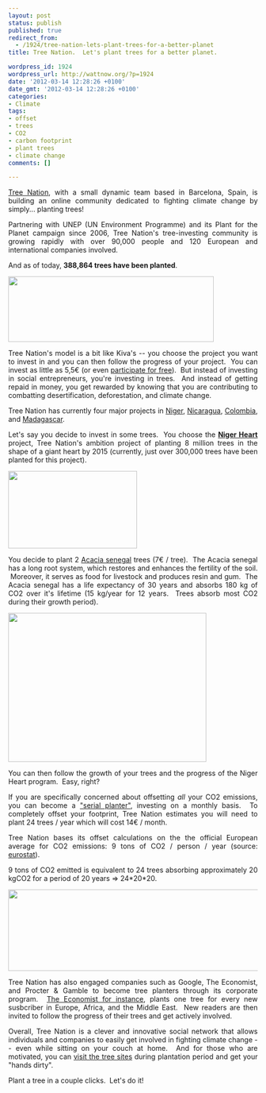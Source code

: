 ```yaml
---
layout: post
status: publish
published: true
redirect_from:
  - /1924/tree-nation-lets-plant-trees-for-a-better-planet
title: Tree Nation.  Let's plant trees for a better planet.

wordpress_id: 1924
wordpress_url: http://wattnow.org/?p=1924
date: '2012-03-14 12:28:26 +0100'
date_gmt: '2012-03-14 12:28:26 +0100'
categories:
- Climate
tags:
- offset
- trees
- CO2
- carbon footprint
- plant trees
- climate change
comments: []

---
```

<p style="text-align: justify;"><a href="http://tree-nation.com/">Tree Nation</a>, with a small dynamic team based in Barcelona, Spain, is building an online community dedicated to fighting climate change by simply... planting trees!</p>
<p style="text-align: justify;">Partnering with UNEP (UN Environment Programme) and its Plant for the Planet campaign since 2006, Tree Nation's tree-investing community is growing rapidly with&nbsp;over 90,000 people and 120 European and international companies involved.</p>
<p style="text-align: justify;">And as of today, <strong>388,864 trees have been planted</strong>.</p>
<p style="text-align: justify;"><a href="http://www.tree-nation.com/home"><img title="tree-nation logo" src="{{ 'assets/from-wordpress/uploads/2012/03/tree-nation-logo.gif' | relative_url }}" alt="" width="415" height="132" /></a></p>
<p style="text-align: justify;">Tree Nation's model is a bit like Kiva's -- you choose the project you want to invest in and you can then follow the progress of your project. &nbsp;You can invest as little as 5,5&euro; (or even <a href="http://www.tree-nation.com/what-is-tree-nation">participate for free</a>). &nbsp;But instead of investing in social entrepreneurs, you're investing in trees. &nbsp;And instead of getting repaid in money, you get rewarded by knowing that you are contributing to combatting desertification, deforestation, and climate change.</p>
<p style="text-align: justify;">Tree Nation has currently four major projects in <a href="http://www.tree-nation.com/projects/1">Niger</a>, <a href="http://www.tree-nation.com/projects/2">Nicaragua</a>, <a href="http://www.tree-nation.com/projects/3">Colombia</a>, and <a href="http://www.tree-nation.com/projects/4">Madagascar</a>.</p>
<p style="text-align: justify;">Let's say you decide to invest in some trees. &nbsp;You choose the <strong><a href="http://www.tree-nation.com/projects/1">Niger Heart</a></strong> project, Tree Nation's ambition project of planting 8 million trees in the shape of a giant heart by 2015 (currently, just over 300,000 trees have been planted for this project).</p>
<p><a href="http://www.tree-nation.com/projects/1"><img class="size-full wp-image-1926" title="tree-nation niger heart" src="{{ 'assets/from-wordpress/uploads/2012/03/tree-nation-niger-heart.jpg' | relative_url }}" alt="" width="260" height="156" /></a></p>
<p style="text-align: justify;">You decide to plant 2&nbsp;<a href="http://www.tree-nation.com/plant">Acacia senegal</a>&nbsp;trees (7&euro; / tree). &nbsp;The Acacia senegal has a long root system, which restores and enhances the fertility of the soil. &nbsp;Moreover, it serves as food for livestock and produces resin and gum. &nbsp;The Acacia senegal has a life expectancy of 30 years and absorbs 180 kg of CO2 over it's lifetime (15 kg/year for 12 years. &nbsp;Trees absorb most CO2 during their growth period).</p>
<p><a href="http://www.tree-nation.com/plant"><img class="size-full wp-image-1927" title="tree-nation Acacia Senegal" src="{{ 'assets/from-wordpress/uploads/2012/03/tree-nation-Acacia-Senegal.jpg' | relative_url }}" alt="" width="400" height="300" /></a></p>
<p style="text-align: justify;">You can then follow the growth of your trees and the progress of the Niger Heart program. &nbsp;Easy, right?</p>
<p style="text-align: justify;">If you are specifically concerned about offsetting <em>all</em> your CO2 emissions, you can become a <a href="http://www.tree-nation.com/plant/serial">"serial planter"</a>, investing on a monthly basis. &nbsp;To completely offset your footprint, Tree Nation estimates you will need to plant 24 trees / year which will cost 14&euro; / month.</p>
<p style="text-align: justify;">Tree Nation bases its offset calculations on the the official European average for CO2 emissions: 9 tons of CO2 / person / year (source: <a href="http://www.tree-nation.com/public/documents/eurostats-co2-emissions-en.pdf">eurostat</a>).</p>
<p style="text-align: justify;">9 tons of CO2 emitted is equivalent to 24 trees absorbing approximately 20 kgCO2 for a period of 20 years => 24*20*20.</p>
<p style="text-align: justify;"><a href="http://www.tree-nation.com/plant/serial"><img class="alignnone  wp-image-1929" title="tree-nation serial planter" src="{{ 'assets/from-wordpress/uploads/2012/03/tree-nation-serial-planter.png' | relative_url }}" alt="" width="548" height="164" /></a></p>
<p style="text-align: justify;">Tree Nation has also engaged companies such as Google, The Economist, and Procter &amp; Gamble to become tree planters through its corporate program. &nbsp;<a href="http://www.tree-nation.com/partners">The Economist for instance</a>,&nbsp;plants one tree for every new susbcriber in Europe, Africa, and the Middle East. &nbsp;New readers are then invited to follow the progress of their trees and get actively involved.</p>
<p style="text-align: justify;">Overall, Tree Nation is a clever and innovative social network that allows individuals and companies to easily get involved in fighting climate change -- even while sitting on your couch at home. &nbsp;And for those who are motivated, you can <a href="http://www.tree-nation.com/faqs/general#q3">visit the tree sites</a> during plantation period and get your "hands dirty".</p>
<p style="text-align: justify;">Plant a tree in a couple clicks. &nbsp;Let's do it!</p>

